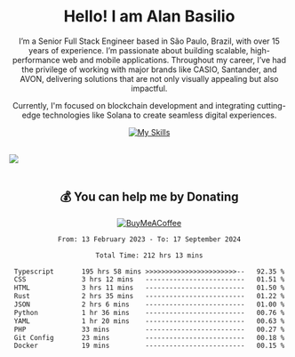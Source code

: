 <div align="center">
<!--![readmebox](https://github.com/alanbasilio/alanbasilio/blob/main/readmebox%20(2).svg) -->
<h1>Hello! I am Alan Basilio</h1>

I’m a Senior Full Stack Engineer based in São Paulo, Brazil, with over 15 years of experience. I’m passionate about building scalable, high-performance web and mobile applications. Throughout my career, I’ve had the privilege of working with major brands like CASIO, Santander, and AVON, delivering solutions that are not only visually appealing but also impactful.

Currently, I'm focused on blockchain development and integrating cutting-edge technologies like Solana to create seamless digital experiences.

[![My Skills](https://skillicons.dev/icons?i=ts,html,css,react,tailwindcss,rust,figma,framer)](https://skillicons.dev)
</div>
<br/>
<div align="center">
  <div style="display: flex; align-items:center;" >
    <img src="https://github-contribution-stats.vercel.app/api/?username=alanbasilio" />
<!--     <img src="https://github-readme-streak-stats.herokuapp.com/?user=alanbasilio&theme=default&hide_border=false" />
  </div> -->
</div>

<br/>


## 💰 You can help me by Donating
  [![BuyMeACoffee](https://img.shields.io/badge/Buy%20Me%20a%20Coffee-ffdd00?style=for-the-badge&logo=buy-me-a-coffee&logoColor=black)](https://buymeacoffee.com/alanbasilio) 

<!--START_SECTION:waka-->

```txt
From: 13 February 2023 - To: 17 September 2024

Total Time: 212 hrs 13 mins

Typescript       195 hrs 58 mins >>>>>>>>>>>>>>>>>>>>>>>--   92.35 %
CSS              3 hrs 12 mins   -------------------------   01.51 %
HTML             3 hrs 11 mins   -------------------------   01.50 %
Rust             2 hrs 35 mins   -------------------------   01.22 %
JSON             2 hrs 6 mins    -------------------------   01.00 %
Python           1 hr 36 mins    -------------------------   00.76 %
YAML             1 hr 20 mins    -------------------------   00.63 %
PHP              33 mins         -------------------------   00.27 %
Git Config       23 mins         -------------------------   00.18 %
Docker           19 mins         -------------------------   00.15 %
```

<!--END_SECTION:waka-->

